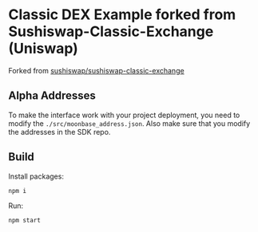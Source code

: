 # Classic DEX Example forked from Sushiswap-Classic-Exchange (Uniswap)

Forked from [sushiswap/sushiswap-classic-exchange](https://github.com/sushiswap/sushiswap-classic-exchange)

## Alpha Addresses

To make the interface work with your project deployment, you need to modify the `./src/moonbase_address.json`. Also make sure that you modify the addresses in the SDK repo.

## Build

Install packages:

```
npm i
```

Run:

```
npm start
```
